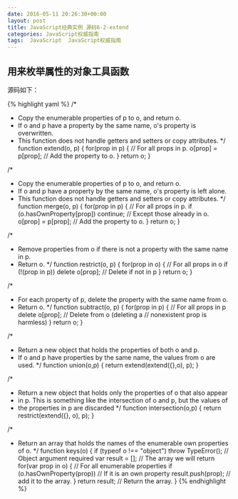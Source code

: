 ```yaml
---
date: 2016-05-11 20:26:30+00:00
layout: post
title: JavaScript经典实例 源码6-2-extend
categories: JavaScript权威指南
tags:  JavaScript  JavaScript权威指南
---
```

用来枚举属性的对象工具函数
----------------

源码如下：

{% highlight yaml %}
/*
 * Copy the enumerable properties of p to o, and return o.
 * If o and p have a property by the same name, o's property is overwritten.
 * This function does not handle getters and setters or copy attributes.
 */
function extend(o, p) {
    for(prop in p) {                         // For all props in p.
        o[prop] = p[prop];                   // Add the property to o.
    }
    return o;
}

/*
 * Copy the enumerable properties of p to o, and return o.
 * If o and p have a property by the same name, o's property is left alone.
 * This function does not handle getters and setters or copy attributes.
 */
function merge(o, p) {
    for(prop in p) {                           // For all props in p.
        if (o.hasOwnProperty[prop]) continue;  // Except those already in o.
        o[prop] = p[prop];                     // Add the property to o.
    }
    return o;
}

/*
 * Remove properties from o if there is not a property with the same name in p.
 * Return o.
 */
function restrict(o, p) {
    for(prop in o) {                         // For all props in o
        if (!(prop in p)) delete o[prop];    // Delete if not in p
    }
    return o;
}

/*
 * For each property of p, delete the property with the same name from o.
 * Return o.
 */
function subtract(o, p) {
    for(prop in p) {                         // For all props in p
        delete o[prop];                      // Delete from o (deleting a
                                             // nonexistent prop is harmless)
    }
    return o;
}

/*
 * Return a new object that holds the properties of both o and p.
 * If o and p have properties by the same name, the values from o are used.
 */
function union(o,p) { return extend(extend({},o), p); }

/*
 * Return a new object that holds only the properties of o that also appear
 * in p. This is something like the intersection of o and p, but the values of
 * the properties in p are discarded
 */
function intersection(o,p) { return restrict(extend({}, o), p); }

/*
 * Return an array that holds the names of the enumerable own properties of o.
 */
function keys(o) {
    if (typeof o !== "object") throw TypeError();  // Object argument required
    var result = [];                 // The array we will return
    for(var prop in o) {             // For all enumerable properties
        if (o.hasOwnProperty(prop))  // If it is an own property
            result.push(prop);       // add it to the array.
    }
    return result;                   // Return the array.
}
{% endhighlight %}
